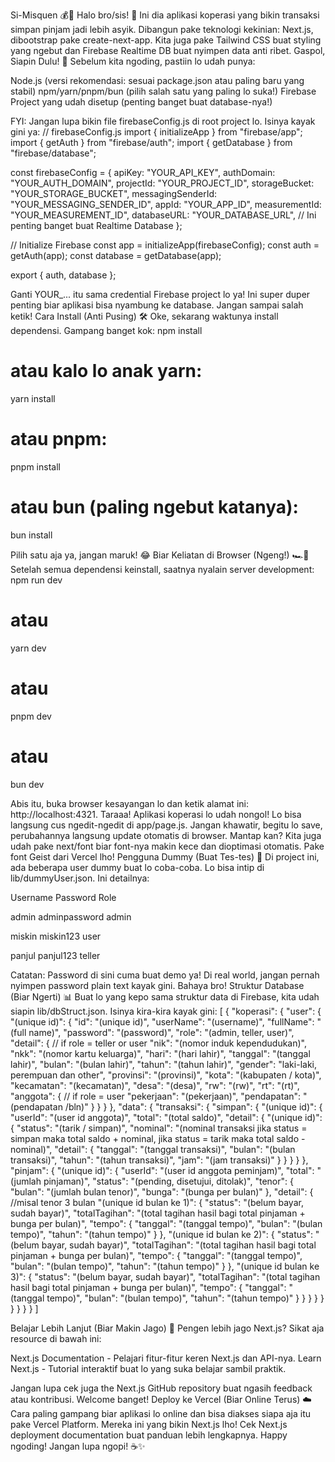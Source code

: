 Si-Misquen 💰💸
Halo bro/sis! 👋 Ini dia aplikasi koperasi yang bikin transaksi simpan pinjam jadi lebih asyik. Dibangun pake teknologi kekinian: Next.js, dibootstrap pake create-next-app. Kita juga pake Tailwind CSS buat styling yang ngebut dan Firebase Realtime DB buat nyimpen data anti ribet.
Gaspol, Siapin Dulu! 🚀
Sebelum kita ngoding, pastiin lo udah punya:

Node.js (versi rekomendasi: sesuai package.json atau paling baru yang stabil)
npm/yarn/pnpm/bun (pilih salah satu yang paling lo suka!)
Firebase Project yang udah disetup (penting banget buat database-nya!)

FYI: Jangan lupa bikin file firebaseConfig.js di root project lo. Isinya kayak gini ya:
// firebaseConfig.js
import { initializeApp } from "firebase/app";
import { getAuth } from "firebase/auth";
import { getDatabase } from "firebase/database";

const firebaseConfig = {
  apiKey: "YOUR_API_KEY",
  authDomain: "YOUR_AUTH_DOMAIN",
  projectId: "YOUR_PROJECT_ID",
  storageBucket: "YOUR_STORAGE_BUCKET",
  messagingSenderId: "YOUR_MESSAGING_SENDER_ID",
  appId: "YOUR_APP_ID",
  measurementId: "YOUR_MEASUREMENT_ID",
  databaseURL: "YOUR_DATABASE_URL", // Ini penting banget buat Realtime Database
};

// Initialize Firebase
const app = initializeApp(firebaseConfig);
const auth = getAuth(app);
const database = getDatabase(app);

export { auth, database };

Ganti YOUR_... itu sama credential Firebase project lo ya! Ini super duper penting biar aplikasi bisa nyambung ke database. Jangan sampai salah ketik!
Cara Install (Anti Pusing) 🛠️
Oke, sekarang waktunya install dependensi. Gampang banget kok:
npm install
# atau kalo lo anak yarn:
yarn install
# atau pnpm:
pnpm install
# atau bun (paling ngebut katanya):
bun install

Pilih satu aja ya, jangan maruk! 😂
Biar Keliatan di Browser (Ngeng!) 🏎️💨
Setelah semua dependensi keinstall, saatnya nyalain server development:
npm run dev
# atau
yarn dev
# atau
pnpm dev
# atau
bun dev

Abis itu, buka browser kesayangan lo dan ketik alamat ini: http://localhost:4321. Taraaa! Aplikasi koperasi lo udah nongol!
Lo bisa langsung cus ngedit-ngedit di app/page.js. Jangan khawatir, begitu lo save, perubahannya langsung update otomatis di browser. Mantap kan?
Kita juga udah pake next/font biar font-nya makin kece dan dioptimasi otomatis. Pake font Geist dari Vercel lho!
Pengguna Dummy (Buat Tes-tes) 🧪
Di project ini, ada beberapa user dummy buat lo coba-coba. Lo bisa intip di lib/dummyUser.json. Ini detailnya:



Username
Password
Role



admin
adminpassword
admin


miskin
miskin123
user


panjul
panjul123
teller


Catatan: Password di sini cuma buat demo ya! Di real world, jangan pernah nyimpen password plain text kayak gini. Bahaya bro!
Struktur Database (Biar Ngerti) 📊
Buat lo yang kepo sama struktur data di Firebase, kita udah siapin lib/dbStruct.json. Isinya kira-kira kayak gini:
[
  {
    "koperasi": {
      "user": {
        "(unique id)": {
          "id": "(unique id)",
          "userName": "(username)",
          "fullName": "(full name)",
          "password": "(password)",
          "role": "(admin, teller, user)",
          "detail": {
            // if role = teller or user
            "nik": "(nomor induk kependudukan)",
            "nkk": "(nomor kartu keluarga)",
            "hari": "(hari lahir)",
            "tanggal": "(tanggal lahir)",
            "bulan": "(bulan lahir)",
            "tahun": "(tahun lahir)",
            "gender": "laki-laki, perempuan dan other",
            "provinsi": "(provinsi)",
            "kota": "(kabupaten / kota)",
            "kecamatan": "(kecamatan)",
            "desa": "(desa)",
            "rw": "(rw)",
            "rt": "(rt)",
            "anggota": {
              // if role = user
              "pekerjaan": "(pekerjaan)",
              "pendapatan": "(pendapatan /bln)"
            }
          }
        }
      },
      "data": {
        "transaksi": {
          "simpan": {
            "(unique id)": {
              "userId": "(user id anggota)",
              "total": "(total saldo)",
              "detail": {
                "(unique id)": {
                  "status": "(tarik / simpan)",
                  "nominal": "(nominal transaksi jika status = simpan maka total saldo + nominal, jika status = tarik maka total saldo - nominal)",
                  "detail": {
                    "tanggal": "(tanggal transaksi)",
                    "bulan": "(bulan transaksi)",
                    "tahun": "(tahun transaksi)",
                    "jam": "(jam transaksi)"
                  }
                }
              }
            }
          },
          "pinjam": {
            "(unique id)": {
              "userId": "(user id anggota peminjam)",
              "total": "(jumlah pinjaman)",
              "status": "(pending, disetujui, ditolak)",
              "tenor": {
                "bulan": "(jumlah bulan tenor)",
                "bunga": "(bunga per bulan)"
              },
              "detail": {
                //misal tenor 3 bulan
                "(unique id bulan ke 1)": {
                  "status": "(belum bayar, sudah bayar)",
                  "totalTagihan": "(total tagihan hasil bagi total pinjaman + bunga per bulan)",
                  "tempo": {
                    "tanggal": "(tanggal tempo)",
                    "bulan": "(bulan tempo)",
                    "tahun": "(tahun tempo)"
                  }
                },
                "(unique id bulan ke 2)": {
                  "status": "(belum bayar, sudah bayar)",
                  "totalTagihan": "(total tagihan hasil bagi total pinjaman + bunga per bulan)",
                  "tempo": {
                    "tanggal": "(tanggal tempo)",
                    "bulan": "(bulan tempo)",
                    "tahun": "(tahun tempo)"
                  }
                },
                "(unique id bulan ke 3)": {
                  "status": "(belum bayar, sudah bayar)",
                  "totalTagihan": "(total tagihan hasil bagi total pinjaman + bunga per bulan)",
                  "tempo": {
                    "tanggal": "(tanggal tempo)",
                    "bulan": "(bulan tempo)",
                    "tahun": "(tahun tempo)"
                  }
                }
              }
            }
          }
        }
      }
    }
  }
]

Belajar Lebih Lanjut (Biar Makin Jago) 🧠
Pengen lebih jago Next.js? Sikat aja resource di bawah ini:

Next.js Documentation - Pelajari fitur-fitur keren Next.js dan API-nya.
Learn Next.js - Tutorial interaktif buat lo yang suka belajar sambil praktik.

Jangan lupa cek juga the Next.js GitHub repository buat ngasih feedback atau kontribusi. Welcome banget!
Deploy ke Vercel (Biar Online Terus) ☁️
Cara paling gampang biar aplikasi lo online dan bisa diakses siapa aja itu pake Vercel Platform. Mereka ini yang bikin Next.js lho!
Cek Next.js deployment documentation buat panduan lebih lengkapnya.
Happy ngoding! Jangan lupa ngopi! ☕✨